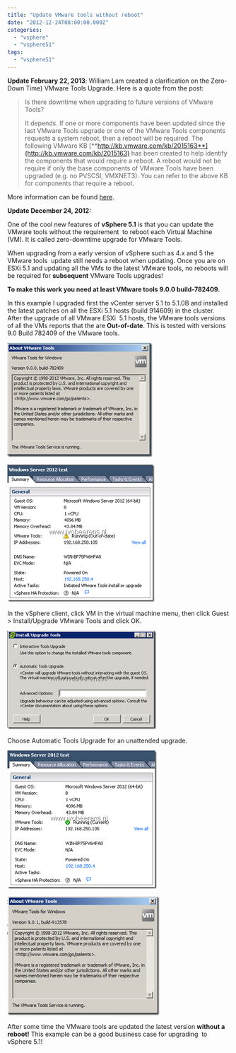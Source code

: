 ```yaml
---
title: "Update VMware tools without reboot"
date: "2012-12-24T08:00:00.000Z"
categories: 
  - "vsphere"
  - "vsphere51"
tags: 
  - "vsphere51"
---
```


**Update February 22, 2013**: William Lam created a clarification on the Zero-Down Time) VMware Tools Upgrade. Here is a quote from the post:

> Is there downtime when upgrading to future versions of VMware Tools?
> 
> It depends. If one or more components have been updated since the last VMware Tools upgrade or one of the VMware Tools components requests a system reboot, then a reboot will be required. The following VMware KB [**http://kb.vmware.com/kb/2015163**](http://kb.vmware.com/kb/2015163) has been created to help identify the components that would require a reboot. A reboot would not be require if only the base components of VMware Tools have been upgraded (e.g. no PVSCSI, VMXNET3). You can refer to the above KB for components that require a reboot.

More information can be found [here](http://blogs.vmware.com/vsphere/2013/02/clarification-on-zero-down-time-vmware-tools-uprade-in-vsphere-5-1.html).

**Update December 24, 2012:**

One of the cool new features of **vSphere 5.1** is that you can update the VMware tools without the requirement  to reboot each Virtual Machine (VM). It is called zero-downtime upgrade for VMware Tools.

When upgrading from a early version of vSphere such as 4.x and 5 the VMware tools  update still needs a reboot when updating. Once you are on ESXi 5.1 and updating all the VMs to the latest VMware tools, no reboots will be required for **subsequent** VMware Tools upgrades!

**To make this work you need at least VMware tools 9.0.0 build-782409.**

In this example I upgraded first the vCenter server 5.1 to 5.1.0B and installed the latest patches on all the ESXi 5.1 hosts (build 914609) in the cluster. After the upgrade of all VMware ESXi  5.1 hosts, the VMware tools versions of all the VMs reports that the are **Out-of-date**. This is tested with versions 9.0 Build 782409 of the VMware tools.

[![image](images/image_thumb2.png "image")](https://www.ivobeerens.nl/wp-content/uploads/2013/01/image2.png)

[![image](images/image_thumb11.png "image")](https://www.ivobeerens.nl/wp-content/uploads/2012/12/image11.png)

In the vSphere client, click VM in the virtual machine menu, then click Guest > Install/Upgrade VMware Tools and click OK.

[![image](images/image_thumb12.png "image")](https://www.ivobeerens.nl/wp-content/uploads/2012/12/image13.png)

Choose Automatic Tools Upgrade for an unattended upgrade.

[![image](images/image_thumb13.png "image")](https://www.ivobeerens.nl/wp-content/uploads/2012/12/image14.png)

[![image](images/image_thumb3.png "image")](https://www.ivobeerens.nl/wp-content/uploads/2013/01/image3.png)

After some time the VMware tools are updated the latest version **without a reboot!** This example can be a good business case for upgrading  to vSphere 5.1!
